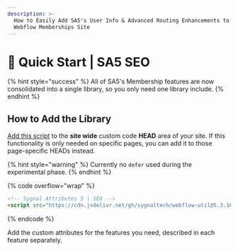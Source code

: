 ```yaml
---
description: >-
  How to Easily Add SA5's User Info & Advanced Routing Enhancements to Your
  Webflow Memberships Site
---
```


# 🚀 Quick Start | SA5 SEO

{% hint style="success" %}
All of SA5's Membership features are now consolidated into a single library, so you only need one library include.&#x20;
{% endhint %}

## How to Add the Library <a href="#step-1---add-the-library" id="step-1---add-the-library"></a>

[Add this script](../overview/how-to-add-custom-code.md) to the **site wide** custom code **HEAD** area of your site. If this functionality is only needed on specific pages, you can add it to those page-specific HEADs instead. &#x20;

{% hint style="warning" %}
Currently no `defer` used during the experimental phase.
{% endhint %}

{% code overflow="wrap" %}
```html
<!-- Sygnal Attributes 5 | SEO --> 
<script src="https://cdn.jsdelivr.net/gh/sygnaltech/webflow-util@5.3.16/dist/webflow-seo.js"></script>
```
{% endcode %}

Add the custom attributes for the features you need, described in each feature separately. &#x20;













